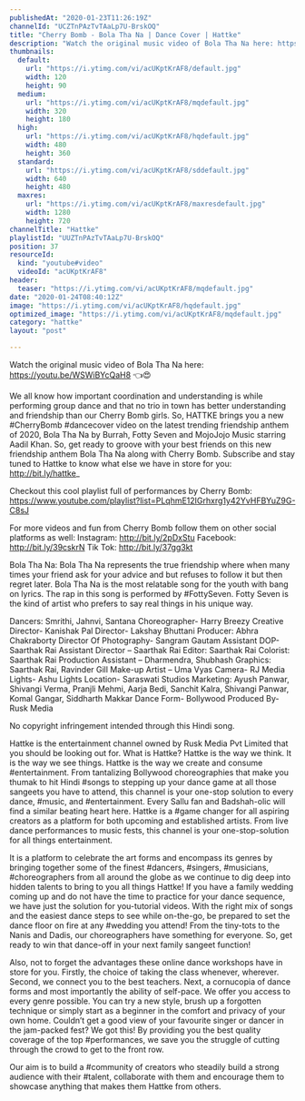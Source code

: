 ```yaml
---
publishedAt: "2020-01-23T11:26:19Z"
channelId: "UCZTnPAzTvTAaLp7U-BrskOQ"
title: "Cherry Bomb - Bola Tha Na | Dance Cover | Hattke"
description: "Watch the original music video of Bola Tha Na here: https://youtu.be/WSWiBYcQaH8 👈😍\n\nWe all know how important coordination and understanding is while performing group dance and that no trio in town has better understanding and friendship than our Cherry Bomb girls. So, HATTKE brings you a new #CherryBomb #dancecover video on the latest trending friendship anthem of 2020, Bola Tha Na by Burrah, Fotty Seven and MojoJojo Music starring Aadil Khan. \nSo, get ready to groove with your best friends on this new friendship anthem Bola Tha Na along with Cherry Bomb. Subscribe and stay tuned to Hattke to know what else we have in store for you:  http://bit.ly/hattke_\n\nCheckout this cool playlist full of performances by Cherry Bomb: https://www.youtube.com/playlist?list=PLqhmE12IGrhxrg1y42YvHFBYuZ9G-C8sJ\n\nFor more videos and fun from Cherry Bomb follow them on other social platforms as well:\nInstagram: http://bit.ly/2pDxStu\nFacebook: http://bit.ly/39cskrN\nTik Tok: http://bit.ly/37gg3kt\n\nBola Tha Na: Bola Tha Na represents the true friendship where when many times your friend ask for your advice and but refuses to follow it but then regret later. Bola Tha Na is the most relatable song for the youth with bang on lyrics. The rap in this song is performed by #FottySeven. Fotty Seven is the kind of artist who prefers to say real things in his unique way.\n\nDancers: Smrithi, Jahnvi, Santana\nChoreographer- Harry Breezy\nCreative Director- Kanishak Pal\nDirector- Lakshay Bhuttani\nProducer: Abhra Chakraborty\nDirector Of Photography- Sangram Gautam\nAssistant DOP- Saarthak Rai\nAssistant Director – Saarthak Rai\nEditor: Saarthak Rai\nColorist: Saarthak Rai\nProduction Assistant – Dharmendra, Shubhash\nGraphics: Saarthak Rai, Ravinder Gill\nMake-up Artist – Uma Vyas\nCamera- RJ Media\nLights- Ashu Lights\nLocation- Saraswati Studios\nMarketing: Ayush Panwar, Shivangi Verma,  Pranjli Mehmi, Aarja Bedi, Sanchit Kalra, Shivangi Panwar, Komal Gangar, Siddharth Makkar\nDance Form- Bollywood\nProduced By- Rusk Media\n\nNo copyright infringement intended through this Hindi song.\n\nHattke is the entertainment channel owned by Rusk Media Pvt Limited that you should be looking out for. What is Hattke? Hattke is the way we think. It is the way we see things. Hattke is the way we create and consume #entertainment. From tantalizing Bollywood choreographies that make you thumak to hit Hindi #songs to stepping up your dance game at all those sangeets you have to attend, this channel is your one-stop solution to every dance, #music, and #entertainment. Every Sallu fan and Badshah-olic will find a similar beating heart here. Hattke is a #game changer for all aspiring creators as a platform for both upcoming and established artists. From live dance performances to music fests, this channel is your one-stop-solution for all things entertainment.\n\nIt is a platform to celebrate the art forms and encompass its genres by bringing together some of the finest #dancers, #singers, #musicians, #choreographers from all around the globe as we continue to dig deep into hidden talents to bring to you all things Hattke! If you have a family wedding coming up and do not have the time to practice for your dance sequence, we have just the solution for you-tutorial videos. With the right mix of songs and the easiest dance steps to see while on-the-go, be prepared to set the dance floor on fire at any #wedding you attend! From the tiny-tots to the Nanis and Dadis, our choreographers have something for everyone. So, get ready to win that dance-off in your next family sangeet function!\n\nAlso, not to forget the advantages these online dance workshops have in store for you. Firstly, the choice of taking the class whenever, wherever. Second, we connect you to the best teachers. Next, a cornucopia of dance forms and most importantly the ability of self-pace. We offer you access to every genre possible. You can try a new style, brush up a forgotten technique or simply start as a beginner in the comfort and privacy of your own home. Couldn’t get a good view of your favourite singer or dancer in the jam-packed fest? We got this! By providing you the best quality coverage of the top #performances, we save you the struggle of cutting through the crowd to get to the front row.\n\nOur aim is to build a #community of creators who steadily build a strong audience with their #talent, collaborate with them and encourage them to showcase anything that makes them Hattke from others."
thumbnails:
  default:
    url: "https://i.ytimg.com/vi/acUKptKrAF8/default.jpg"
    width: 120
    height: 90
  medium:
    url: "https://i.ytimg.com/vi/acUKptKrAF8/mqdefault.jpg"
    width: 320
    height: 180
  high:
    url: "https://i.ytimg.com/vi/acUKptKrAF8/hqdefault.jpg"
    width: 480
    height: 360
  standard:
    url: "https://i.ytimg.com/vi/acUKptKrAF8/sddefault.jpg"
    width: 640
    height: 480
  maxres:
    url: "https://i.ytimg.com/vi/acUKptKrAF8/maxresdefault.jpg"
    width: 1280
    height: 720
channelTitle: "Hattke"
playlistId: "UUZTnPAzTvTAaLp7U-BrskOQ"
position: 37
resourceId:
  kind: "youtube#video"
  videoId: "acUKptKrAF8"
header:
  teaser: "https://i.ytimg.com/vi/acUKptKrAF8/mqdefault.jpg"
date: "2020-01-24T08:40:12Z"
image: "https://i.ytimg.com/vi/acUKptKrAF8/hqdefault.jpg"
optimized_image: "https://i.ytimg.com/vi/acUKptKrAF8/mqdefault.jpg"
category: "hattke"
layout: "post"

---
```

Watch the original music video of Bola Tha Na here: https://youtu.be/WSWiBYcQaH8 👈😍

We all know how important coordination and understanding is while performing group dance and that no trio in town has better understanding and friendship than our Cherry Bomb girls. So, HATTKE brings you a new #CherryBomb #dancecover video on the latest trending friendship anthem of 2020, Bola Tha Na by Burrah, Fotty Seven and MojoJojo Music starring Aadil Khan. 
So, get ready to groove with your best friends on this new friendship anthem Bola Tha Na along with Cherry Bomb. Subscribe and stay tuned to Hattke to know what else we have in store for you:  http://bit.ly/hattke_

Checkout this cool playlist full of performances by Cherry Bomb: https://www.youtube.com/playlist?list=PLqhmE12IGrhxrg1y42YvHFBYuZ9G-C8sJ

For more videos and fun from Cherry Bomb follow them on other social platforms as well:
Instagram: http://bit.ly/2pDxStu
Facebook: http://bit.ly/39cskrN
Tik Tok: http://bit.ly/37gg3kt

Bola Tha Na: Bola Tha Na represents the true friendship where when many times your friend ask for your advice and but refuses to follow it but then regret later. Bola Tha Na is the most relatable song for the youth with bang on lyrics. The rap in this song is performed by #FottySeven. Fotty Seven is the kind of artist who prefers to say real things in his unique way.

Dancers: Smrithi, Jahnvi, Santana
Choreographer- Harry Breezy
Creative Director- Kanishak Pal
Director- Lakshay Bhuttani
Producer: Abhra Chakraborty
Director Of Photography- Sangram Gautam
Assistant DOP- Saarthak Rai
Assistant Director – Saarthak Rai
Editor: Saarthak Rai
Colorist: Saarthak Rai
Production Assistant – Dharmendra, Shubhash
Graphics: Saarthak Rai, Ravinder Gill
Make-up Artist – Uma Vyas
Camera- RJ Media
Lights- Ashu Lights
Location- Saraswati Studios
Marketing: Ayush Panwar, Shivangi Verma,  Pranjli Mehmi, Aarja Bedi, Sanchit Kalra, Shivangi Panwar, Komal Gangar, Siddharth Makkar
Dance Form- Bollywood
Produced By- Rusk Media

No copyright infringement intended through this Hindi song.

Hattke is the entertainment channel owned by Rusk Media Pvt Limited that you should be looking out for. What is Hattke? Hattke is the way we think. It is the way we see things. Hattke is the way we create and consume #entertainment. From tantalizing Bollywood choreographies that make you thumak to hit Hindi #songs to stepping up your dance game at all those sangeets you have to attend, this channel is your one-stop solution to every dance, #music, and #entertainment. Every Sallu fan and Badshah-olic will find a similar beating heart here. Hattke is a #game changer for all aspiring creators as a platform for both upcoming and established artists. From live dance performances to music fests, this channel is your one-stop-solution for all things entertainment.

It is a platform to celebrate the art forms and encompass its genres by bringing together some of the finest #dancers, #singers, #musicians, #choreographers from all around the globe as we continue to dig deep into hidden talents to bring to you all things Hattke! If you have a family wedding coming up and do not have the time to practice for your dance sequence, we have just the solution for you-tutorial videos. With the right mix of songs and the easiest dance steps to see while on-the-go, be prepared to set the dance floor on fire at any #wedding you attend! From the tiny-tots to the Nanis and Dadis, our choreographers have something for everyone. So, get ready to win that dance-off in your next family sangeet function!

Also, not to forget the advantages these online dance workshops have in store for you. Firstly, the choice of taking the class whenever, wherever. Second, we connect you to the best teachers. Next, a cornucopia of dance forms and most importantly the ability of self-pace. We offer you access to every genre possible. You can try a new style, brush up a forgotten technique or simply start as a beginner in the comfort and privacy of your own home. Couldn’t get a good view of your favourite singer or dancer in the jam-packed fest? We got this! By providing you the best quality coverage of the top #performances, we save you the struggle of cutting through the crowd to get to the front row.

Our aim is to build a #community of creators who steadily build a strong audience with their #talent, collaborate with them and encourage them to showcase anything that makes them Hattke from others.